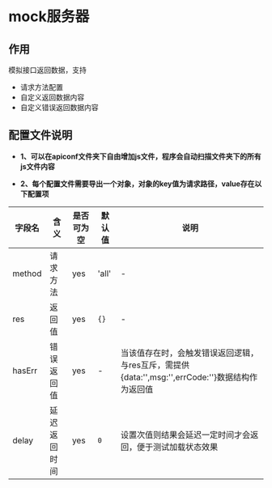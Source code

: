 # mock服务器

## 作用

模拟接口返回数据，支持

* 请求方法配置
* 自定义返回数据内容
* 自定义错误返回数据内容

## 配置文件说明

* **1、可以在apiconf文件夹下自由增加js文件，程序会自动扫描文件夹下的所有js文件内容**

* **2、每个配置文件需要导出一个对象，对象的key值为请求路径，value存在以下配置项**

| 字段名 | 含义 | 是否可为空 | 默认值 | 说明 |
| ------ | ------ | ------ | ------ |------ |
| method | 请求方法 | yes | 'all' | - |
| res | 返回值 | yes | ```{}``` | - |
| hasErr | 错误返回值 | yes | - | 当该值存在时，会触发错误返回逻辑，与res互斥，需提供{data:'',msg:'',errCode:''}数据结构作为返回值 |
| delay | 延迟返回时间 | yes | ```0``` | 设置次值则结果会延迟一定时间才会返回，便于测试加载状态效果 |

